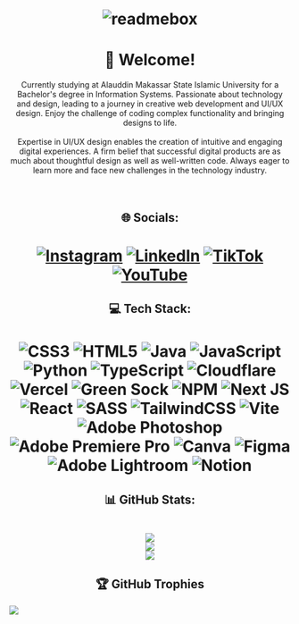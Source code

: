<h1 align="center">

![readmebox](https://github.com/AsrulHidayat/AsrulHidayat/assets/136725199/e01fff48-6a4b-40e8-a048-dd3d8b448917)

</h1>

<h1 align="center">👋 Welcome!</h1>
<center>Currently studying at Alauddin Makassar State Islamic University for a Bachelor's degree in Information Systems. Passionate about technology and design, leading to a journey in creative web development and UI/UX design. Enjoy the challenge of coding complex functionality and bringing designs to life.
<br><br>
Expertise in UI/UX design enables the creation of intuitive and engaging digital experiences. A firm belief that successful digital products are as much about thoughtful design as well as well-written code. Always eager to learn more and face new challenges in the technology industry.</center>
<br><br>
<h2 align="center">🌐 Socials:</h2>
<h1 align="center">
  
 [![Instagram](https://img.shields.io/badge/Instagram-%23E4405F.svg?logo=Instagram&logoColor=white)](https://instagram.com/rama__adityo) [![LinkedIn](https://img.shields.io/badge/LinkedIn-%230077B5.svg?logo=linkedin&logoColor=white)](https://linkedin.com/in/kafka-ramadityo) [![TikTok](https://img.shields.io/badge/TikTok-%23000000.svg?logo=TikTok&logoColor=white)](https://tiktok.com/@animecodeindo) [![YouTube](https://img.shields.io/badge/YouTube-%23FF0000.svg?logo=YouTube&logoColor=white)](https://youtube.com/@@animecodeindo)
</h1>
<h2 align="center">💻 Tech Stack:</h2>
<h1 align="center">
  
  ![CSS3](https://img.shields.io/badge/css3-%231572B6.svg?style=for-the-badge&logo=css3&logoColor=white) ![HTML5](https://img.shields.io/badge/html5-%23E34F26.svg?style=for-the-badge&logo=html5&logoColor=white) ![Java](https://img.shields.io/badge/java-%23ED8B00.svg?style=for-the-badge&logo=openjdk&logoColor=white) ![JavaScript](https://img.shields.io/badge/javascript-%23323330.svg?style=for-the-badge&logo=javascript&logoColor=%23F7DF1E) ![Python](https://img.shields.io/badge/python-3670A0?style=for-the-badge&logo=python&logoColor=ffdd54) ![TypeScript](https://img.shields.io/badge/typescript-%23007ACC.svg?style=for-the-badge&logo=typescript&logoColor=white) ![Cloudflare](https://img.shields.io/badge/Cloudflare-F38020?style=for-the-badge&logo=Cloudflare&logoColor=white) ![Vercel](https://img.shields.io/badge/vercel-%23000000.svg?style=for-the-badge&logo=vercel&logoColor=white) ![Green Sock](https://img.shields.io/badge/green%20sock-88CE02?style=for-the-badge&logo=greensock&logoColor=white) ![NPM](https://img.shields.io/badge/NPM-%23CB3837.svg?style=for-the-badge&logo=npm&logoColor=white) ![Next JS](https://img.shields.io/badge/Next-black?style=for-the-badge&logo=next.js&logoColor=white) ![React](https://img.shields.io/badge/react-%2320232a.svg?style=for-the-badge&logo=react&logoColor=%2361DAFB) ![SASS](https://img.shields.io/badge/SASS-hotpink.svg?style=for-the-badge&logo=SASS&logoColor=white) ![TailwindCSS](https://img.shields.io/badge/tailwindcss-%2338B2AC.svg?style=for-the-badge&logo=tailwind-css&logoColor=white) ![Vite](https://img.shields.io/badge/vite-%23646CFF.svg?style=for-the-badge&logo=vite&logoColor=white) ![Adobe Photoshop](https://img.shields.io/badge/adobe%20photoshop-%2331A8FF.svg?style=for-the-badge&logo=adobe%20photoshop&logoColor=white) ![Adobe Premiere Pro](https://img.shields.io/badge/Adobe%20Premiere%20Pro-9999FF.svg?style=for-the-badge&logo=Adobe%20Premiere%20Pro&logoColor=white) ![Canva](https://img.shields.io/badge/Canva-%2300C4CC.svg?style=for-the-badge&logo=Canva&logoColor=white) ![Figma](https://img.shields.io/badge/figma-%23F24E1E.svg?style=for-the-badge&logo=figma&logoColor=white) ![Adobe Lightroom](https://img.shields.io/badge/Adobe%20Lightroom-31A8FF.svg?style=for-the-badge&logo=Adobe%20Lightroom&logoColor=white) ![Notion](https://img.shields.io/badge/Notion-%23000000.svg?style=for-the-badge&logo=notion&logoColor=white)
</h1>
<h2 align="center">📊 GitHub Stats:</h2>
<h1 align="center">
  
![](https://github-readme-stats.vercel.app/api?username=RzCodez&theme=dark&hide_border=true&include_all_commits=false&count_private=false)<br/>
![](https://github-readme-streak-stats.herokuapp.com/?user=RzCodez&theme=dark&hide_border=true)<br/>
![](https://github-readme-stats.vercel.app/api/top-langs/?username=RzCodez&theme=dark&hide_border=true&include_all_commits=false&count_private=false&layout=compact)
</h1>
<h2 align="center">🏆 GitHub Trophies</h2>

![](https://github-profile-trophy.vercel.app/?username=RzCodez&theme=discord&no-frame=true&no-bg=false&margin-w=4)

